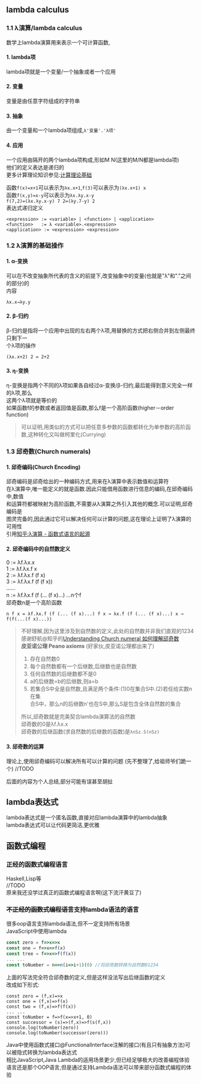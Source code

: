## lambda calculus
### 1.1 λ演算/lambda calculus
数学上lambda演算用来表示一个可计算函数,
#### 1. lambda项
lambda项就是一个变量/一个抽象或者一个应用
#### 2. 变量
变量是由任意字符组成的字符串
#### 3. 抽象
由一个变量和一个lambda项组成,`λ'变量'.'λ项'`
#### 4. 应用
一个应用由隔开的两个lambda项构成,形如M N(这里的M/N都是lambda项)  
他们的定义表达是递归的  
更多计算理论知识参见:[计算理论基础](https://oi-wiki.org/misc/cc-basic/)  

函数`f(x)=x+1`可以表示为`λx.x+1`,`f(3)`可以表示为`(λx.x+1) x`  
函数`f(x,y)=x-y`可以表示为`λx.λy.x-y`  
`f(7,2)=(λx.λy.x-y) 7 2=(λy.7-y) 2`  
表达式递归定义
```
<expression> := <variable> | <function> | <application>
<function>   := λ <variable>.<expression>
<application> := <expression> <expression>
```  
### 1.2 λ演算的基础操作
#### 1. α-变换
可以在不改变抽象所代表的含义的前提下,改变抽象中的变量(也就是"λ"和"."之间的部分)的  
内容  
```
λx.x→λy.y
```  
#### 2. β-归约
β-归约是指将一个应用中出现的左右两个λ项,用替换的方式把右侧合并到左侧最终只剩下一  
个λ项的操作  
```
(λx.x+2) 2 = 2+2
```  
#### 3. η-变换
η-变换是指两个不同的λ项如果各自经过α-变换/β-归约,最后能得到意义完全一样的λ项,那么  
这两个λ项就是等价的  
如果函数f的参数或者返回值是函数,那么f是一个高阶函数(higher－order function)  
> 可以证明,用类似的方式可以把任意多参数的函数都转化为单参数的高阶函数,这种转化又叫做柯里化(Currying)  
### 1.3 邱奇数(Church numerals)
 
#### 1. 邱奇编码(Church Encoding)
邱奇编码是邱奇给出的一种编码方式,用来在λ演算中表示数值和运算符  
在λ演算中,唯一能定义的就是函数.因此只能借用函数进行信息的编码,在邱奇编码中,数值  
和运算符都被映射为高阶函数,不需要从λ演算之外引入其他的概念.可以证明,邱奇编码是  
图灵完备的,因此通过它可以解决任何可以计算的问题,这在理论上证明了λ演算的可用性  
引用[知乎:λ演算 - 函数式语言的起源](https://zhuanlan.zhihu.com/p/164700404)
#### 2. 邱奇编码中的自然数定义
0 := λf.λx.x  
1 := λf.λx.f x  
2 := λf.λx.f (f x)  
3 := λf.λx.f (f (f x))  
......  
n := λf.λx.f (f (... (f x)...)  ...n个f  
邱奇数n是一个高阶函数  
```
n f x = λf.λx.f (f (... (f x)...) f x → λx.f (f (... (f x)...) x → f(f(...(f x)...))
```
> 不好理解,因为这里涉及到自然数的定义,此处的自然数并非我们直观的1234  
> 感谢舒航@知乎的[Understanding Church numeral 如何理解邱奇数](https://zhuanlan.zhihu.com/p/504190912)  
> **皮亚诺公理 Peano axioms**
> (好家伙,皮亚诺公理都出来了)
> 1. 存在自然数0
> 2. 每个自然数都有一个后继数,后继数也是自然数
> 3. 任何自然数的后继数都不是0
> 4. a的后继数=b的后继数,则a=b
> 5. 若集合S中全是自然数,且满足两个条件:(1)0在集合S中.(2)若任给实数n在集  
> 合S中，那么n的后继数n'也在S中,那么S是包含全体自然数的集合  
>   
> 所以,邱奇数就是完美契合lambda演算法的自然数  
> 邱奇数的0是λf.λx.x  
> 邱奇数的后继函数(求自然数的后继数的函数)是`λnSz.S(nSz)`  

#### 3. 邱奇数的运算
理论上,使用邱奇编码可以解决所有可以计算的问题
(先不整理了,给祖师爷们跪一个)
//TODO  
  
后面的内容为个人总结,部分可能有误甚至胡扯
## lambda表达式  
lambda表达式是一个匿名函数,直接对应lambda演算中的lambda抽象  
lambda表达式可以让代码更简洁,更优雅
## 函数式编程
### 正经的函数式编程语言
Haskell,Lisp等  
//TODO  
原来我还没学过真正的函数式编程语言啊(这下流汗黄豆了)
### ~~不正经的函数式编程语言~~支持lambda语法的语言
很多oop语言支持lambda语法,但不一定支持所有场景  
JavaScript中使用lambda  
```JavaScript
const zero = f=>x=>x
const one = f=>x=>f(x)
const tree = f=>x=>f(f(x))
... ...
const toNumber = n=>n(i=>i+1)(0) //将邱奇数转换为自然数01234
```
上面的写法完全符合邱奇数的定义,但是这样没法写出后继函数的定义  
改成如下形式:  
```
const zero = (f,x)=>x
const one = (f,x)=>f(x)
const two = (f,x)=>f(f(x))
... ...
const toNumber = f=>f(x=>x+1, 0)
const successor = (s)=>(f,x)=>f(s(f,x))
console.log(toNumber(zero))
console.log(toNumber(successor(zero)))

```
Java中使用函数式接口@FunctionalInterface注解的接口(有且只有抽象方法)可以被隐式转换为lambda表达式  
相比JavaScript,Java Lambda的适用场景更少,但已经足够极大的改善编程体验  
语言还是那个OOP语言,但是通过支持Lambda语法可以带来部分函数式编程的体验
